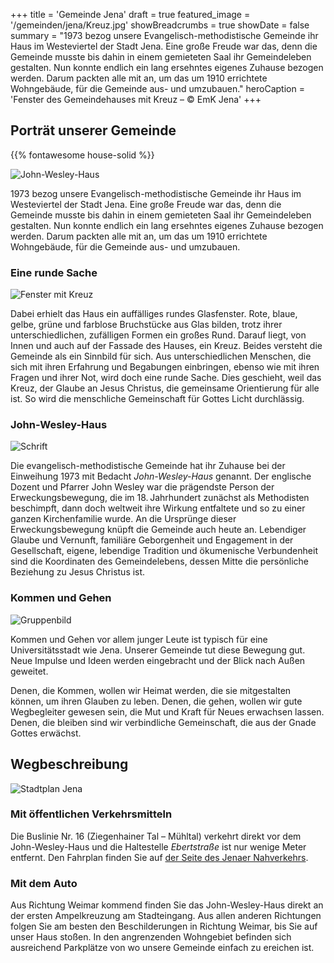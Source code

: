 +++
title = 'Gemeinde Jena'
draft = true
featured_image = '/gemeinden/jena/Kreuz.jpg'
showBreadcrumbs = true
showDate = false
summary = "1973 bezog unsere Evangelisch-methodistische Gemeinde ihr Haus im Westeviertel der Stadt Jena. Eine große Freude war das, denn die Gemeinde musste bis dahin in einem gemieteten Saal ihr Gemeindeleben gestalten. Nun konnte endlich ein lang ersehntes eigenes Zuhause bezogen werden. Darum packten alle mit an, um das um 1910 errichtete Wohngebäude, für die Gemeinde aus- und umzubauen."
heroCaption = 'Fenster des Gemeindehauses mit Kreuz – &copy; EmK Jena'
+++
<!-- showBreadcrumbs: true -->

## Porträt unserer Gemeinde

{{% fontawesome house-solid %}}
<!--{{ $image := resources.Get "/gemeinden/jena/JWH2.jpg" }} {{ $image.Crop 300x1000 center}}-->

![John-Wesley-Haus](/gemeinden/jena/JWH2.jpg "John-Wesley-Haus in Jena")

1973 bezog unsere Evangelisch-methodistische Gemeinde ihr Haus im Westeviertel der Stadt Jena. Eine große Freude war das, denn die Gemeinde musste bis dahin in einem gemieteten Saal ihr Gemeindeleben gestalten. Nun konnte endlich ein lang ersehntes eigenes Zuhause bezogen werden. Darum packten alle mit an, um das um 1910 errichtete Wohngebäude, für die Gemeinde aus- und umzubauen.

### Eine runde Sache
![Fenster mit Kreuz](/gemeinden/jena/Kreuz.jpg)

Dabei erhielt das Haus ein auffälliges rundes Glasfenster. Rote, blaue, gelbe, grüne und farblose Bruchstücke aus Glas bilden, trotz ihrer unterschiedlichen, zufälligen Formen ein großes Rund. Darauf liegt, von Innen und auch auf der Fassade des Hauses, ein Kreuz. Beides versteht die Gemeinde als ein Sinnbild für sich. Aus unterschiedlichen Menschen, die sich mit ihren Erfahrung und Begabungen einbringen, ebenso wie mit ihren Fragen und ihrer Not, wird doch eine runde Sache. Dies geschieht, weil das Kreuz, der Glaube an Jesus Christus, die gemeinsame Orientierung für alle ist. So wird die menschliche Gemeinschaft für Gottes Licht durchlässig.

### John-Wesley-Haus

![Schrift](/gemeinden/jena/Schrift.jpg)

Die evangelisch-methodistische Gemeinde hat ihr Zuhause bei der Einweihung 1973 mit Bedacht _John-Wesley-Haus_ genannt. Der englische Dozent und Pfarrer John Wesley war die prägendste Person der Erweckungsbewegung, die im 18.&#x202F;Jahrhundert zunächst als Methodisten beschimpft, dann doch weltweit ihre Wirkung entfaltete und so zu einer ganzen Kirchenfamilie wurde. An die Ursprünge dieser Erweckungsbewegung knüpft die Gemeinde auch heute an. Lebendiger Glaube und Vernunft, familiäre Geborgenheit und Engagement in der Gesellschaft, eigene, lebendige Tradition und ökumenische Verbundenheit sind die Koordinaten des Gemeindelebens, dessen Mitte die persönliche Beziehung zu Jesus Christus ist.

<!--
Zur Gemeinde gehören heute ca.&#x202F;100&#x202F;Mitglieder, Angehörige und Freunde. Aus verschiedenen Stadtteilen Jenas und aus Weimar kommen wir am Sonntag zu Gottesdienst und Kindergottesdienst zusammen. Fast immer bietet das anschließende Kirchen-Café Raum für Austausch und Begegnung. Wöchentlich findet ein offener Kindertreff statt. Der Chor bereichert das gottesdienstliche Leben. Drei Hauskreise und der Frauen- und Seniorenkreis sind regelmäßige Gelegenheiten, den Glauben in Gemeinschaft zu leben und zu stärken.
-->

### Kommen und Gehen

![Gruppenbild](/gemeinden/jena/gemeinde-2008.jpg) 

Kommen und Gehen vor allem junger Leute ist typisch für eine Universitätsstadt wie Jena. Unserer Gemeinde tut diese Bewegung gut. Neue Impulse und Ideen werden eingebracht und der Blick nach Außen geweitet.

Denen, die Kommen, wollen wir Heimat werden, die sie mitgestalten können, um ihren Glauben zu leben. Denen, die gehen, wollen wir gute Wegbegleiter gewesen sein, die Mut und Kraft für Neues erwachsen lassen. Denen, die bleiben sind wir verbindliche Gemeinschaft, die aus der Gnade Gottes erwächst.

## Wegbeschreibung

![Stadtplan Jena](/gemeinden/jena/Stadtplan.jpg)

### Mit öffentlichen Verkehrsmitteln

Die Buslinie Nr. 16 (Ziegenhainer Tal – Mühltal) verkehrt direkt vor dem John-Wesley-Haus und die Haltestelle _Ebertstraße_ ist nur wenige Meter entfernt.
Den Fahrplan finden Sie auf [der Seite des Jenaer Nahverkehrs](https://www.stadtwerke-jena.de/nahverkehr/privatkunden/fahrplaene.html).

### Mit dem Auto

Aus Richtung Weimar kommend finden Sie das John-Wesley-Haus direkt an der ersten Ampelkreuzung am Stadteingang.
Aus allen anderen Richtungen folgen Sie am besten den Beschilderungen in Richtung Weimar, bis Sie auf unser Haus stoßen.
In den angrenzenden Wohngebiet befinden sich ausreichend Parkplätze von wo unsere Gemeinde einfach zu ereichen ist.

<!-- ## John-Wesley-Haus

Das John-Wesley-Haus in der Humboldtstraße (B7 Richtung Weimar), benannt nach dem Gründer der Evangelisch-methodistischen Kirche -->

